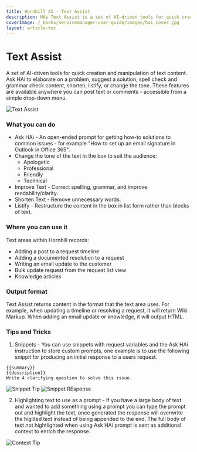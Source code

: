 ```yaml
---
title: Hornbill AI - Text Assist
description: HAi Text Assist is a set of AI-driven tools for quick creation and manipulation of text content.
coverImage: /_books/servicemanager-user-guide/images/hai_cover.jpg
layout: article-toc
---
```

# Text Assist

A set of AI-driven tools for quick creation and manipulation of text content. Ask HAi to elaborate on a problem, suggest a solution, spell check and grammar check content, shorten, listify, or change the tone. These features are available anywhere you can post text or comments - accessible from a simple drop-down menu.

<img src="/_books/servicemanager-user-guide/images/hai_text_assist.png" alt="Text Assist"></img>

### What you can do
* Ask HAi - An open-ended prompt for getting how-to solutions to common issues - for example "How to set up an email signature in Outlook in Office 365".
* Change the tone of the text in the box to suit the audience:
    * Apologetic
    * Professional
    * Friendly
    * Technical
* Improve Text - Correct spelling, grammar, and improve readability/clarity.
* Shorten Text - Remove unnecessary words.
* Listify - Restructure the content in the box in list form rather than blocks of text.

### Where you can use it
Text areas within Hornbill records:
* Adding a post to a request timeline
* Adding a documented resolution to a request
* Writing an email update to the customer
* Bulk update request from the request list view
* Knowledge articles

### Output format
Text Assist returns content in the format that the text area uses. For example, when updating a timeline or resolving a request, it will return Wiki Markup. When adding an email update or knowledge, it will output HTML.

### Tips and Tricks
1. Snippets - You can use snippets with request variables and the Ask HAi instruction to store custom prompts, one example is to use the following snippit for producing an initial response to a users request. 

~~~~
{{summary}}
{{description}}
Write 4 clarifying question to solve this issue.
~~~~
<img src="/_books/servicemanager-user-guide/images/hai_snippet.png" alt="Snippet Tip"></img>
<img src="/_books/servicemanager-user-guide/images/hai_snippet_2.png" alt="Snippet REsponse"></img>

2. Highlighting text to use as a prompt - If you have a large body of text and wanted to add something using a prompt you can type the prompt out and highlight the text, once generated the response will overwrite the higlited text instead of being appended to the end. The full body of text not hightlighted when using Ask HAi prompt is sent as additional context to enrich the response.

<img src="/_books/servicemanager-user-guide/images/hai_context.png" alt="Context Tip"></img>